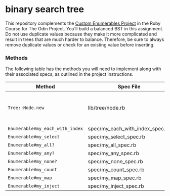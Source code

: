 # binary search tree

This repository complements the [Custom Enumerables Project](https://www.theodinproject.com/lessons/ruby-binary-search-trees) in the Ruby Course for The Odin Project. You’ll build a balanced BST in this assignment. Do not use duplicate values because they make it more complicated and result in trees that are much harder to balance. Therefore, be sure to always remove duplicate values or check for an existing value before inserting.

### Methods

The following table has the methods you will need to implement along with their associated specs, as outlined in the project instructions.

| Method | Spec File | Spec | Notes |
| --- | --- | ---|--- |
| `Tree::Node.new` | lib/tree/node.rb | Done| parameters: data (mandatory),<br> left_child, right_child |
| `Enumerable#my_each_with_index` | spec/my_each_with_index_spec.rb | Done                                 |                                |
| `Enumerable#my_select`          | spec/my_select_spec.rb          | Done                                 |                                |
| `Enumerable#my_all?`            | spec/my_all_spec.rb             | Done                                 |                                |
| `Enumerable#my_any?`            | spec/my_any_spec.rb             | Done                                 |                                |
| `Enumerable#my_none?`           | spec/my_none_spec.rb            | Done                                 |                                |
| `Enumerable#my_count`           | spec/my_count_spec.rb           | Done                                 |                                |
| `Enumerable#my_map`             | spec/my_map_spec.rb             | Done                                 |                                |
| `Enumerable#my_inject`          | spec/my_inject_spec.rb          | Done                                 |                                |
